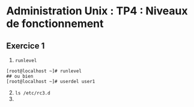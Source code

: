# Administration Unix : TP4 : Niveaux de fonctionnement

## Exercice 1

1. `runlevel`
```console
[root@localhost ~]# runlevel
## ou bien
[root@localhost ~]# userdel user1
```
2. `ls /etc/rc3.d`
3.
